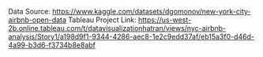 Data Source: https://www.kaggle.com/datasets/dgomonov/new-york-city-airbnb-open-data
Tableau Project Link: https://us-west-2b.online.tableau.com/t/datavisualizationhatran/views/nyc-airbnb-analysis/Story1/a198d9f1-9344-4286-aec8-1e2c9edd37af/eb15a3f0-d46d-4a99-b3d6-f3734b8e8abf
